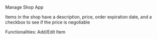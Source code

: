 Manage Shop App

Items in the shop have a description, price, order expiration date,
and a checkbox to see if the price is negotiable

Functionalities:
Add/Edit Item